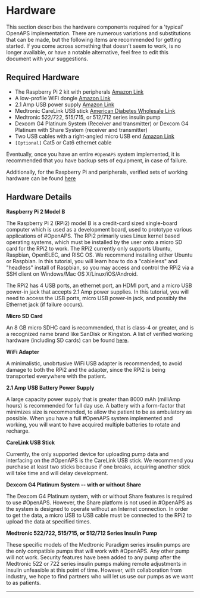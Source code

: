 
# Hardware
This section describes the hardware components required for a 'typical' OpenAPS implementation. There are numerous variations and substitutions that can be made, but the following items are recommended for getting started. If you come across something that doesn't seem to work, is no longer available, or have a notable alternative, feel free to edit this document with your suggestions.


## Required Hardware

* The Raspberry Pi 2 kit with peripherals [Amazon Link](http://www.amazon.com/CanaKit-Raspberry-Complete-Original-Preloaded/dp/B008XVAVAW/ref=sr_1_1?ie=UTF8&qid=1434523139&sr=8-1&keywords=canakit+raspberry+pi+2)
* A low-profile WiFi dongle [Amazon Link](http://www.amazon.com/BUFFALO-AirStation-N150-Wireless-Adapter/dp/B003ZM17RA/ref=sr_1_1?ie=UTF8&qid=1434523524&sr=8-1&keywords=airstation+n150)
* 2.1 Amp USB power supply [Amazon Link](http://www.amazon.com/dp/B00M6V0R2C/ref=wl_it_dp_o_pC_nS_ttl?_encoding=UTF8&colid=2OYKR43UGE0YB&coliid=IC4EHVFRTC117&psc=1)
* Medtronic CareLink USB stick [American Diabetes Wholesale Link](http://www.adwdiabetes.com/product/minimed-carelink-usb-upload_1164.htm)
* Medtronic 522/722, 515/715, or 512/712 series insulin pump
* Dexcom G4 Platinum System (Receiver and transmitter) or Dexcom G4 Platinum with Share System (receiver and transmitter)
* Two USB cables with a right-angled micro USB end [Amazon Link](http://www.amazon.com/Rerii-Micro-B-Charging-Guarantee-Fulfilled/dp/B00S9WXY5O/ref=sr_1_8?ie=UTF8&qid=1434603920&sr=8-8&keywords=micro+usb+right+angle)
* `[Optional]` Cat5 or Cat6 ethernet cable

Eventually, once you have an entire `#OpenAPS` system implemented, it is recommended that you have backup sets of equipment, in case of failure.

Additionally, for the Raspberry Pi and peripherals, verified sets of working hardware can be found [here](http://elinux.org/RPi_VerifiedPeripherals)



## Hardware Details

**Raspberry Pi 2 Model B**

The Raspberry Pi 2 (RPi2) model B is a credit-card sized single-board computer which is used as a development board, used to prototype various applications of #OpenAPS. The RPi2 primarily uses Linux kernel based operating systems, which must be installed by the user onto a micro SD card for the RPi2 to work. The RPi2 currently only supports Ubuntu, Raspbian, OpenELEC, and RISC OS. We recommend installing either Ubuntu or Raspbian. In this tutorial, you will learn how to do a "cableless" and "headless" install of Raspbian, so you may access and control the RPi2 via a SSH client on Windows/Mac OS X/Linux/iOS/Android.
 
The RPi2 has 4 USB ports, an ethernet port, an HDMI port, and a micro USB power-in jack that accepts 2.1 Amp power supplies. In this tutorial, you will need to access the USB ports, micro USB power-in jack, and possibly the Ethernet jack (if failure occurs).

**Micro SD Card**

An 8 GB micro SDHC card is recommended, that is class-4 or greater, and is a recognized name brand like SanDisk or Kingston. A list of verified working hardware (including SD cards) can be found [here](http://elinux.org/RPi_VerifiedPeripherals).

**WiFi Adapter**

A minimalistic, unobrtusive WiFi USB adapter is recommended, to avoid damage to both the RPi2 and the adapter, since the RPi2 is being transported everywhere with the patient.

**2.1 Amp USB Battery Power Supply**

A large capacity power supply that is greater than 8000 mAh (milliAmp hours) is recommended for full day use. A battery with a form-factor that minimizes size is recommended, to allow the patient to be as ambulatory as possible. When you have a full #OpenAPS system implemented and working, you will want to have acquired multiple batteries to rotate and recharge.

**CareLink USB Stick**

Currently, the only supported device for uploading pump data and interfacing on the #OpenAPS is the CareLink USB stick. We recommend you purchase at least two sticks because if one breaks, acquiring another stick will take time and will delay development.

**Dexcom G4 Platinum System -- with or without Share**

The Dexcom G4 Platinum system, with or without Share features is required to use #OpenAPS. However, the Share platform is not used in #OpenAPS as the system is designed to operate without an Internet connection. In order to get the data, a micro USB to USB cable must be connected to the RPi2 to upload the data at specified times.


**Medtronic 522/722, 515/715, or 512/712 Series Insulin Pump**

These specific models of the Medtronic Paradigm series insulin pumps are the only compatible pumps that will work with #OpenAPS. Any other pump will not work. Security features have been added to any pump after the Medtronic 522 or 722 series insulin pumps making remote adjustments in insulin unfeasible at this point of time. However, with collaboration from industry, we hope to find partners who will let us use our pumps as we want to as patients.

----------